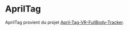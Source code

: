 # AprilTag

AprilTag provient du projet [April-Tag-VR-FullBody-Tracker](https://github.com/ju1ce/April-Tag-VR-FullBody-Tracker).